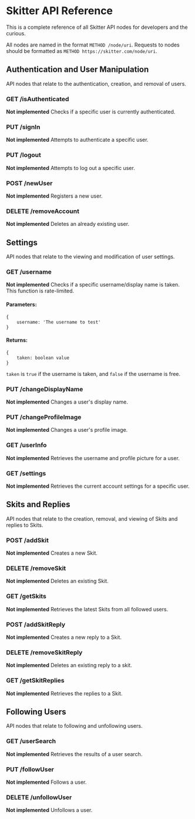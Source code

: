 # Skitter API Reference
This is a complete reference of all Skitter API nodes for developers and the
curious.

All nodes are named in the format `METHOD /node/uri`.  Requests to nodes should
be formatted as `METHOD https://skitter.com/node/uri`.

## Authentication and User Manipulation
API nodes that relate to the authentication, creation, and removal of users.

### GET     /isAuthenticated
__Not implemented__
Checks if a specific user is currently authenticated.

### PUT     /signIn
__Not implemented__
Attempts to authenticate a specific user.

### PUT     /logout
__Not implemented__
Attempts to log out a specific user.

### POST    /newUser
__Not implemented__
Registers a new user.

### DELETE  /removeAccount
__Not implemented__
Deletes an already existing user.

## Settings
API nodes that relate to the viewing and modification of user settings.

### GET     /username
__Not implemented__
Checks if a specific username/display name is taken.  This function is rate-limited.

#### Parameters:
```
{
    username: 'The username to test'
}
```

#### Returns:
```
{
    taken: boolean value
}
```
`taken` is `true` if the username is taken, and `false` if the username is free.

### PUT     /changeDisplayName
__Not implemented__
Changes a user's display name.

### PUT     /changeProfileImage
__Not implemented__
Changes a user's profile image.

### GET     /userInfo
__Not implemented__
Retrieves the username and profile picture for a user.

### GET     /settings
__Not implemented__
Retrieves the current account settings for a specific user.

## Skits and Replies
API nodes that relate to the creation, removal, and viewing of Skits and
replies to Skits.

### POST    /addSkit
__Not implemented__
Creates a new Skit.

### DELETE  /removeSkit
__Not implemented__
Deletes an existing Skit.

### GET     /getSkits
__Not implemented__
Retrieves the latest Skits from all followed users.

### POST    /addSkitReply
__Not implemented__
Creates a new reply to a Skit.

### DELETE  /removeSkitReply
__Not implemented__
Deletes an existing reply to a skit.

### GET     /getSkitReplies
__Not implemented__
Retrieves the replies to a Skit.

## Following Users
API nodes that relate to following and unfollowing users.

### GET     /userSearch
__Not implemented__
Retrieves the results of a user search.

### PUT     /followUser
__Not implemented__
Follows a user.

### DELETE  /unfollowUser
__Not implemented__
Unfollows a user.
